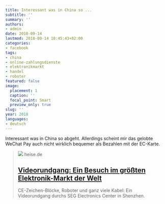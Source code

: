 ```yaml
---
title: Interessant was in China so ...
subtitle: ''
summary: ''
authors:
- admin
date: 2018-09-14
lastmod: 2018-09-14 10:45:43+02:00
categories:
- facebook
tags:
- china
- online-zahlungsdienste
- elektronikmarkt
- handel
- roboter
featured: false
image:
  placement: 1
  caption: ''
  focal_point: Smart
  preview_only: true
slug: ''
year: 2018
languages:
- deutsch
---
```


Interessant was in China so abgeht. Allerdings scheint mir das gelobte WeChat Pay auch nicht wirklich bequemer als Bezahlen mit der EC-Karte.
> [![](https://heise.cloudimg.io/bound/1200x1200/q85.png-lossy-85.webp-lossy-85.foil1/_www-heise-de_/imgs/18/2/5/0/1/1/8/3/Zwischenablage01-6b9b1b7ef7ff093f.jpeg)](https://www.heise.de/newsticker/meldung/Videorundgang-Ein-Besuch-im-groessten-Elektronik-Markt-der-Welt-4164296.html)
> heise.de
> ## [Videorundgang: Ein Besuch im größten Elektronik-Markt der Welt](https://www.heise.de/newsticker/meldung/Videorundgang-Ein-Besuch-im-groessten-Elektronik-Markt-der-Welt-4164296.html)
>
>CE-Zeichen-Blöcke, Roboter und ganz viele Kabel: Ein Videorundgang durchs SEG Electronics Center in Shenzhen.
